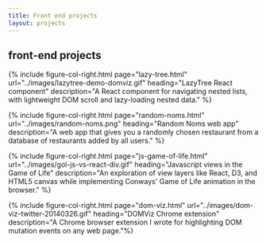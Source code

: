 ```yaml
---
title: Front end projects
layout: projects
---
```


## front-end projects

{% include figure-col-right.html page="lazy-tree.html" url="../images/lazytree-demo-domviz.gif" heading="LazyTree React component" description="A React component for navigating nested lists, with lightweight DOM scroll and lazy-loading nested data." %}

{% include figure-col-right.html page="random-noms.html" url="../images/random-noms.png" heading="Random Noms web app" description="A web app that gives you a randomly chosen restaurant from a database of restaurants added by all users." %}

{% include figure-col-right.html page="js-game-of-life.html" url="../images/gol-js-vs-react-div.gif" heading="Javascript views in the Game of Life" description="An exploration of view layers like React, D3, and HTML5 canvas while implementing Conways' Game of Life animation in the browser." %}

{% include figure-col-right.html page="dom-viz.html" url="../images/dom-viz-twitter-20140326.gif" heading="DOMViz Chrome extension" description="A Chrome browser extension I wrote for highlighting DOM mutation events on any web page."%}

